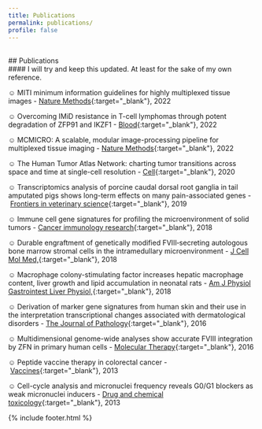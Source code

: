 ```yaml
---
title: Publications
permalink: publications/
profile: false
---
```

<br>
## Publications
<br>
#### I will try and keep this updated. At least for the sake of my own reference.


☺ MITI minimum information guidelines for highly multiplexed tissue images - [Nature Methods](https://www.nature.com/articles/s41592-022-01415-4){:target="_blank"}, 2022

☺ Overcoming IMiD resistance in T-cell lymphomas through potent degradation of ZFP91 and IKZF1 - [Blood](https://pubmed.ncbi.nlm.nih.gov/34936696/){:target="_blank"}, 2022

☺ MCMICRO: A scalable, modular image-processing pipeline for multiplexed tissue imaging - [Nature Methods](https://www.nature.com/articles/s41592-021-01308-y){:target="_blank"}, 2022

☺ The Human Tumor Atlas Network: charting tumor transitions across space and time at single-cell resolution - [Cell](https://www.sciencedirect.com/science/article/pii/S0092867420303469){:target="_blank"}, 2020

☺ Transcriptomics analysis of porcine caudal dorsal root ganglia in tail amputated pigs shows long-term effects on many pain-associated genes - [Frontiers in veterinary science](https://www.frontiersin.org/articles/10.3389/fvets.2019.00314/full){:target="_blank"}, 2019

☺ Immune cell gene signatures for profiling the microenvironment of solid tumors - [Cancer immunology research](http://cancerimmunolres.aacrjournals.org/content/6/11/1388){:target="_blank"}, 2018


☺ Durable engraftment of genetically modified FVIII‐secreting autologous bone marrow stromal cells in the intramedullary microenvironment - [J Cell Mol Med,](https://onlinelibrary.wiley.com/doi/abs/10.1111/jcmm.13648 "Journal of cellular and molecular medicine"){:target="_blank"}, 2018


☺ Macrophage colony-stimulating factor increases hepatic macrophage content, liver growth and lipid accumulation in neonatal rats - [Am J Physiol Gastrointest Liver Physiol,](https://www.physiology.org/doi/abs/10.1152/ajpgi.00343.2017 "American journal of physiology. Gastrointestinal and liver physiology"){:target="_blank"}, 2018


☺ Derivation of marker gene signatures from human skin and their use in the interpretation transcriptional changes associated with dermatological disorders - [The Journal of Pathology](http://onlinelibrary.wiley.com/doi/10.1002/path.4864/full){:target="_blank"}, 2016


☺ Multidimensional genome-wide analyses show accurate FVIII integration by ZFN in primary human cells - [Molecular Therapy](http://www.sciencedirect.com/science/article/pii/S1525001616309789){:target="_blank"}, 2016


☺ Peptide vaccine therapy in colorectal cancer - [Vaccines](https://www.ncbi.nlm.nih.gov/pmc/articles/PMC4552199/){:target="_blank"}, 2013


☺ Cell-cycle analysis and micronuclei frequency reveals G0/G1 blockers as weak micronuclei inducers - [Drug and chemical toxicology](http://www.tandfonline.com/doi/abs/10.3109/01480545.2012.737803){:target="_blank"}, 2013

{% include footer.html %}
